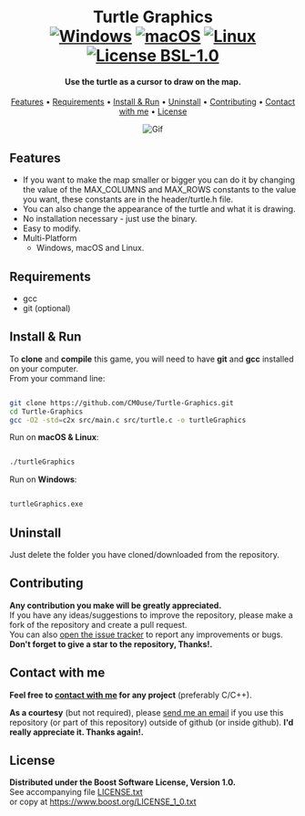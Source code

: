 <!--
*** If you like this README,
*** it is available as a template in my repositories,
*** here is the link:
*** https://github.com/CM0use/README-TEMPLATE
-->

<h1 align="center">
  <br>Turtle Graphics<br>
  <a href="https://shields.io/"><img src="https://img.shields.io/badge/Windows-0078d7?style=for-the-badge&logo=windows&logoColor=ffffff" alt="Windows"></a>
  <a href="https://shields.io/"><img src="https://img.shields.io/badge/mac%20OS-313131?style=for-the-badge&logo=macos&logoColor=d7d7d7" alt="macOS"></a>
  <a href="https://shields.io/"><img src="https://img.shields.io/badge/Linux-ffffff?style=for-the-badge&logo=linux&logoColor=000000" alt="Linux"></a>
  <br><a href="https://github.com/CM0use/Turtle-Graphics/blob/main/LICENSE"><img src="https://img.shields.io/badge/License-BSL_1.0-4a6484?style=for-the-badge" alt="License BSL-1.0"></a>
</h1>

<h4 align="center">Use the turtle as a cursor to draw on the map.</h4>

<p align="center">
  <a href="#features">Features</a> •
  <a href="#requirements">Requirements</a> •
  <a href="#install--run">Install & Run</a> •
  <a href="#uninstall">Uninstall</a> •
  <a href="#contributing">Contributing</a> •
  <a href="#contact-with-me">Contact with me</a> •
  <a href="#license">License</a>
</p>

<div align="center">

![Gif](https://user-images.githubusercontent.com/102839710/163655248-5b8e5281-7eb6-4d44-b904-9d341c652bb2.gif)

</div>

## Features

* If you want to make the map smaller or bigger you can do it by changing the value of the MAX_COLUMNS and MAX_ROWS constants to the value you want, these constants are in the header/turtle.h file.
* You can also change the appearance of the turtle and what it is drawing.
* No installation necessary - just use the binary.
* Easy to modify.
* Multi-Platform
  - Windows, macOS and Linux.

## Requirements

* gcc
* git (optional)

## Install & Run

To **clone** and **compile** this game, you will need to have **git** and **gcc** installed on your computer.<br>
From your command line:

```bash

git clone https://github.com/CM0use/Turtle-Graphics.git
cd Turtle-Graphics
gcc -O2 -std=c2x src/main.c src/turtle.c -o turtleGraphics

```

Run on **macOS & Linux**:

```bash

./turtleGraphics

```

Run on **Windows**:

```cmd

turtleGraphics.exe

```

## Uninstall

Just delete the folder you have cloned/downloaded from the repository.

## Contributing

**Any contribution you make will be greatly appreciated.**<br>
If you have any ideas/suggestions to improve the repository, please make a fork of the repository and create a pull request.<br>
You can also <a href="https://github.com/CM0use/Turtle-Graphics/issues">open the issue tracker</a> to report any improvements or bugs.<br>
**Don't forget to give a star to the repository, Thanks!.**

## Contact with me

**Feel free to <a href="mailto:dilanuzcs@gmail.com">contact with me</a> for any project** (preferably C/C++).

**As a courtesy** (but not required), please <a href="mailto:dilanuzcs@gmail.com">send me an email</a> if you use this repository (or part of this repository) outside of github (or inside github). **I'd really appreciate it. Thanks again!.**

## License

**Distributed under the Boost Software License, Version 1.0.**<br>
See accompanying file <a href="https://github.com/CM0use/Turtle-Graphics/blob/main/LICENSE">LICENSE.txt</a><br>
or copy at https://www.boost.org/LICENSE_1_0.txt
